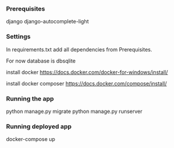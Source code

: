 ### Prerequisites

django
django-autocomplete-light

### Settings
In requirements.txt add all dependencies from Prerequisites.

For now database is dbsqlite

install docker 
https://docs.docker.com/docker-for-windows/install/

install docker composer
https://docs.docker.com/compose/install/

### Running the app

python manage.py migrate
python manage.py runserver

### Running deployed app
docker-compose up

